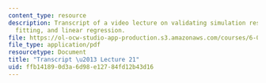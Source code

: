 ```yaml
---
content_type: resource
description: Transcript of a video lecture on validating simulation results, curve
  fitting, and linear regression.
file: https://ol-ocw-studio-app-production.s3.amazonaws.com/courses/6-00-introduction-to-computer-science-and-programming-fall-2008/ffb141890d3a6d98e12784fd12b43d16_6-00F08-L21.pdf
file_type: application/pdf
resourcetype: Document
title: "Transcript \u2013 Lecture 21"
uid: ffb14189-0d3a-6d98-e127-84fd12b43d16
---
```

